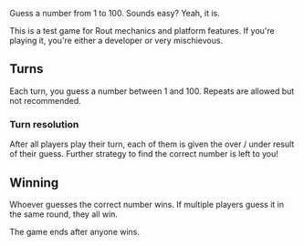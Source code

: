 Guess a number from 1 to 100. Sounds easy? Yeah, it is.

This is a test game for Rout mechanics and platform features. If you're playing it, you're either a developer or very mischievous.

## Turns

Each turn, you guess a number between 1 and 100. Repeats are allowed but not recommended.

### Turn resolution

After all players play their turn, each of them is given the over / under result of their guess. Further strategy to find the correct number is left to you!

## Winning

Whoever guesses the correct number wins. If multiple players guess it in the same round, they all win.

The game ends after anyone wins.
